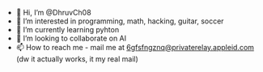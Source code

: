 - 👋 Hi, I’m @DhruvCh08
- 👀 I’m interested in programming, math, hacking, guitar, soccer
- 🌱 I’m currently learning pyhton
- 💞️ I’m looking to collaborate on AI
- 📫 How to reach me - mail me at 6gfsfngznq@privaterelay.appleid.com (dw it actually works, it my real mail)

<!---
DhruvCh08/DhruvCh08 is a ✨ special ✨ repository because its `README.md` (this file) appears on your GitHub profile.
You can click the Preview link to take a look at your changes.
--->
